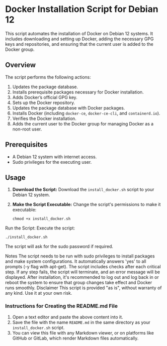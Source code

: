 # Docker Installation Script for Debian 12

This script automates the installation of Docker on Debian 12 systems. It includes downloading and setting up Docker, adding the necessary GPG keys and repositories, and ensuring that the current user is added to the Docker group.

## Overview

The script performs the following actions:

1. Updates the package database.
2. Installs prerequisite packages necessary for Docker installation.
3. Adds Docker’s official GPG key.
4. Sets up the Docker repository.
5. Updates the package database with Docker packages.
6. Installs Docker (including `docker-ce`, `docker-ce-cli`, and `containerd.io`).
7. Verifies the Docker installation.
8. Adds the current user to the Docker group for managing Docker as a non-root user.

## Prerequisites

- A Debian 12 system with internet access.
- Sudo privileges for the executing user.

## Usage

1. **Download the Script:**
   Download the `install_docker.sh` script to your Debian 12 system.

2. **Make the Script Executable:**
   Change the script's permissions to make it executable:

   ```
   chmod +x install_docker.sh
   ```
Run the Script:
Execute the script:

```
./install_docker.sh
```
The script will ask for the sudo password if required.

Notes
The script needs to be run with sudo privileges to install packages and make system configurations.
It automatically answers 'yes' to all prompts (-y flag with apt-get).
The script includes checks after each critical step. If any step fails, the script will terminate, and an error message will be displayed.
After installation, it's recommended to log out and log back in or reboot the system to ensure that group changes take effect and Docker runs smoothly.
Disclaimer
This script is provided "as is", without warranty of any kind. Use it at your own risk.




### Instructions for Creating the README.md File

1. Open a text editor and paste the above content into it.
2. Save the file with the name `README.md` in the same directory as your `install_docker.sh` script.
3. You can view this file with any Markdown viewer, or on platforms like GitHub or GitLab, which render Markdown files automatically.
